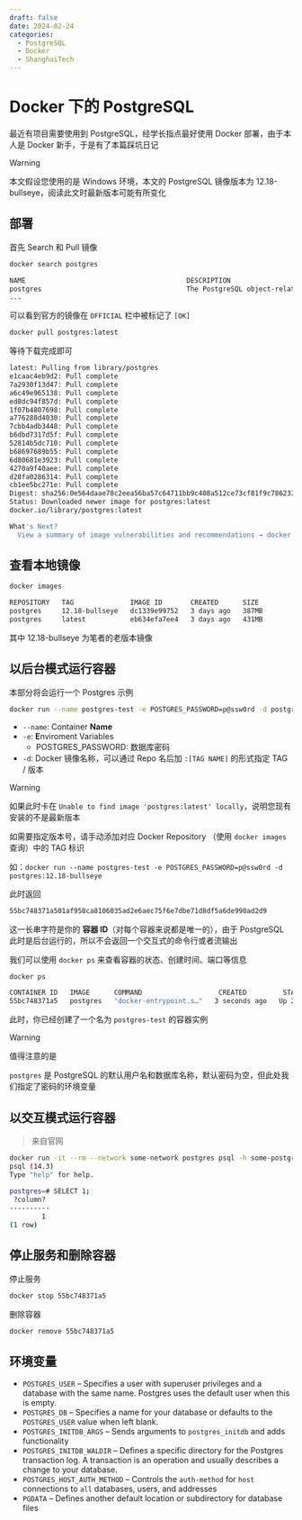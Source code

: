 ```yaml
---
draft: false
date: 2024-02-24
categories:
  - PostgreSQL
  - Docker
  - ShanghaiTech
---
```


# Docker 下的 PostgreSQL

最近有项目需要使用到 PostgreSQL，经学长指点最好使用 Docker 部署，由于本人是 Docker 新手，于是有了本篇踩坑日记

<!-- more -->

> [!Warning]
>
> 本文假设您使用的是 Windows 环境，本文的 PostgreSQL 镜像版本为 12.18-bullseye，阅读此文时最新版本可能有所变化

## 部署

首先 Search 和 Pull 镜像

```bash
docker search postgres
```

```bash
NAME                                        DESCRIPTION                                      STARS     OFFICIAL   AUTOMATED
postgres                                    The PostgreSQL object-relational database sy…   13123     [OK]
...
```

可以看到官方的镜像在 `OFFICIAL` 栏中被标记了 `[OK]`

```bash
docker pull postgres:latest
```

等待下载完成即可

```bash
latest: Pulling from library/postgres
e1caac4eb9d2: Pull complete
7a2930f13d47: Pull complete
a6c49e965138: Pull complete
ed8dc94f857d: Pull complete
1f07b4807698: Pull complete
a776288d4030: Pull complete
7cbb4adb3448: Pull complete
b6dbd7317d5f: Pull complete
52814b5dc710: Pull complete
b68697689b55: Pull complete
6d80681e3923: Pull complete
4270a9f40aee: Pull complete
d28fa0286314: Pull complete
cb1ee5bc271e: Pull complete
Digest: sha256:0e564daae78c2eea56ba57c64711bb9c408a512ce73cf81f9c78623354dd6976
Status: Downloaded newer image for postgres:latest
docker.io/library/postgres:latest

What's Next?
  View a summary of image vulnerabilities and recommendations → docker scout quickview postgres:latest
```

## 查看本地镜像

```bash
docker images
```

```bash
REPOSITORY   TAG              IMAGE ID       CREATED      SIZE
postgres     12.18-bullseye   dc1339e99752   3 days ago   387MB
postgres     latest           eb634efa7ee4   3 days ago   431MB
```

其中 12.18-bullseye 为笔者的老版本镜像

## 以后台模式运行容器

本部分将会运行一个 Postgres 示例

```bash
docker run --name postgres-test -e POSTGRES_PASSWORD=p@ssw0rd -d postgres
```

- `--name`: Container **Name**
- `-e`: **E**nviroment Variables
  - POSTGRES_PASSWORD: 数据库密码
- `-d`: Docker 镜像名称，可以通过 Repo 名后加 `:[TAG NAME]` 的形式指定 TAG / 版本

> [!Warning] 
> 
> 如果此时卡在 `Unable to find image 'postgres:latest' locally`，说明您现有安装的不是最新版本
> 
> 如需要指定版本号，请手动添加对应 Docker Repository （使用 `docker images` 查询）中的 TAG 标识
>
> 如：`docker run --name postgres-test -e POSTGRES_PASSWORD=p@ssw0rd -d postgres:12.18-bullseye`

此时返回

```bash
55bc748371a501af958ca8106035ad2e6aec75f6e7dbe71d8df5a6de990ad2d9
```

这一长串字符是你的 **容器 ID**（对每个容器来说都是唯一的），由于 PostgreSQL 此时是后台运行的，所以不会返回一个交互式的命令行或者流输出

我们可以使用 `docker ps` 来查看容器的状态、创建时间、端口等信息

```bash
docker ps
```

```bash
CONTAINER ID   IMAGE      COMMAND                   CREATED         STATUS         PORTS      NAMES
55bc748371a5   postgres   "docker-entrypoint.s…"   3 seconds ago   Up 2 seconds   5432/tcp   postgres-test
```

此时，你已经创建了一个名为 `postgres-test` 的容器实例

> [!Warning]
>
> 值得注意的是
>
> `postgres` 是 PostgreSQL 的默认用户名和数据库名称，默认密码为空，但此处我们指定了密码的环境变量

## 以交互模式运行容器

> 来自官网

```bash
docker run -it --rm --network some-network postgres psql -h some-postgres -U postgres
psql (14.3)
Type "help" for help.
 
postgres=# SELECT 1;
 ?column? 
----------
        1
(1 row)
```

## 停止服务和删除容器

停止服务

```bash
docker stop 55bc748371a5
```

删除容器

```bash
docker remove 55bc748371a5
```

## 环境变量

- `POSTGRES_USER` – Specifies a user with superuser privileges and a database with the same name. Postgres uses the default user when this is empty.
- `POSTGRES_DB` – Specifies a name for your database or defaults to the `POSTGRES_USER` value when left blank. 
- `POSTGRES_INITDB_ARGS` – Sends arguments to `postgres_initdb` and adds functionality
- `POSTGRES_INITDB_WALDIR` – Defines a specific directory for the Postgres transaction log. A transaction is an operation and usually describes a change to your database. 
- `POSTGRES_HOST_AUTH_METHOD` – Controls the `auth-method` for `host` connections to `all` databases, users, and addresses
- `PGDATA` – Defines another default location or subdirectory for database files